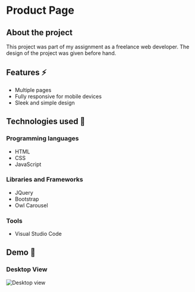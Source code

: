 # Product Page
## About the project
This project was part of my assignment as a freelance web developer. The design of the project was given before hand.

## Features ⚡
* Multiple pages
* Fully responsive for mobile devices
* Sleek and simple design

## Technologies used 🚩
### Programming languages
* HTML
* CSS
* JavaScript
### Libraries and Frameworks
* JQuery
* Bootstrap
* Owl Carousel
### Tools
* Visual Studio Code

## Demo 🚩

### Desktop View

![Desktop view](Solar.gif)

